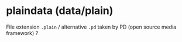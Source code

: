 # plaindata (data/plain)

File extension `.plain` / alternative `.pd` taken by PD (open source media framework) ?
